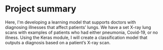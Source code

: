 # Project summary

Here, I'm developing a learning model that supports doctors with diagnosing illnesses that affect patients’ lungs. We have a set X-ray lung scans with examples of patients who had either pneumonia, Covid-19, or no illness. Using the Keras module, I will create a classification model that outputs a diagnosis based on a patient’s X-ray scan.
